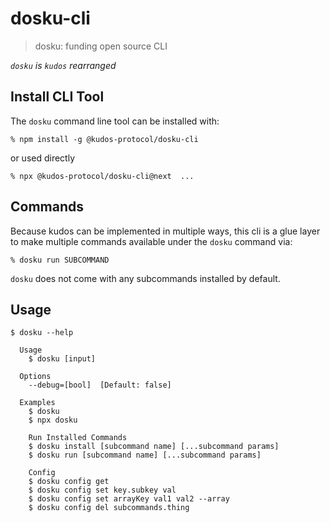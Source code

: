 # dosku-cli

> dosku: funding open source CLI

_`dosku` is `kudos` rearranged_

## Install CLI Tool

The `dosku` command line tool can be installed with:

```
% npm install -g @kudos-protocol/dosku-cli
```

or used directly

```
% npx @kudos-protocol/dosku-cli@next  ...
```

## Commands

Because kudos can be implemented in multiple ways, this cli is a glue layer to make multiple commands available under the `dosku` command via:

```
% dosku run SUBCOMMAND
```

`dosku` does not come with any subcommands installed by default.

## Usage

```
$ dosku --help

  Usage
    $ dosku [input]

  Options
    --debug=[bool]  [Default: false]

  Examples
    $ dosku
    $ npx dosku

    Run Installed Commands
    $ dosku install [subcommand name] [...subcommand params]
    $ dosku run [subcommand name] [...subcommand params]

    Config
    $ dosku config get
    $ dosku config set key.subkey val
    $ dosku config set arrayKey val1 val2 --array
    $ dosku config del subcommands.thing
```
